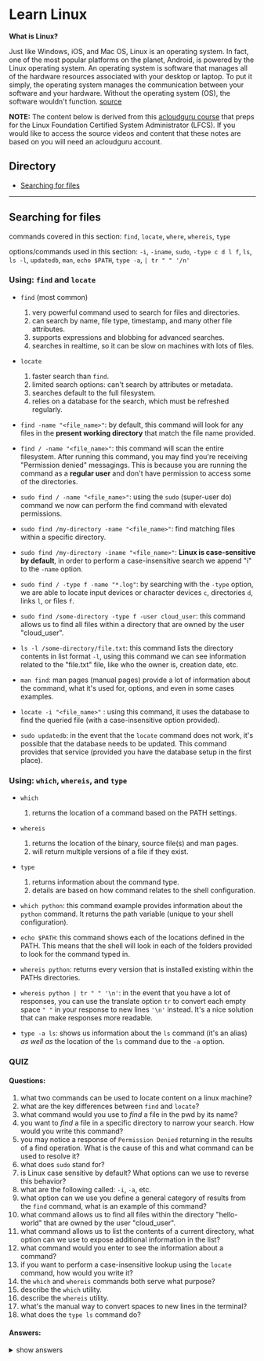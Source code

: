 # Learn Linux

**What is Linux?**

Just like Windows, iOS, and Mac OS, Linux is an operating system. In fact, one of the most popular platforms on the planet, Android, is powered by the Linux operating system. An operating system is software that manages all of the hardware resources associated with your desktop or laptop. To put it simply, the operating system manages the communication between your software and your hardware. Without the operating system (OS), the software wouldn't function. [source](https://www.linux.com/what-is-linux/)



**NOTE:** The content below is derived from this [acloudguru course](https://learn.acloud.guru/course/f9945b67-499d-4e79-80bd-580074fbecdd/dashboard) that preps for the Linux Foundation Certified System Administrator (LFCS). If you would like to access the source videos and content that these notes are based on you will need an acloudguru account.

## Directory

- [Searching for files](#searching-for-files)


---

## Searching for files

commands covered in this section: `find`, `locate`, `where`, `whereis`, `type`

options/commands used in this section: `-i`, `-iname`, `sudo`, `-type c d l f`, `ls`, `ls -l`, `updatedb`, `man`, `echo $PATH`, `type -a`, `| tr " " '/n'`

### Using: `find` and `locate`

- `find` (most common)

  1. very powerful command used to search for files and directories.
  1. can search by name, file type, timestamp, and many other file attributes.
  1. supports expressions and blobbing for advanced searches.
  1. searches in realtime, so it can be slow on machines with lots of files.

- `locate`

  1. faster search than `find`.
  1. limited search options: can't search by attributes or metadata.
  1. searches default to the full filesystem.
  1. relies on a database for the search, which must be refreshed regularly.

- `find -name "<file_name>"`: by default, this command will look for any files in the **present working directory** that match the file name provided.
- `find / -name "<file_name>"`: this command will scan the entire filesystem. After running this command, you may find you're receiving "Permission denied" messagings. This is because you are running the command as a **regular user** and don't have permission to access some of the directories.
- `sudo find / -name "<file_name>"`: using the `sudo` (super-user do) command we now can perform the find command with elevated permissions.
- `sudo find /my-directory -name "<file_name>"`: find matching files within a specific directory.
- `sudo find /my-directory -iname "<file_name>"`: **Linux is case-sensitive by default**, in order to perform a case-insensitive search we append "i" to the `-name` option.
- `sudo find / -type f -name "*.log"`: by searching with the `-type` option, we are able to locate input devices or character devices `c`, directories `d`, links `l`, or files `f`.
- `sudo find /some-directory -type f -user cloud_user`: this command allows us to find all files within a directory that are owned by the user "cloud_user".
- `ls -l /some-directory/file.txt`: this command lists the directory contents in list format `-l`, using this command we can see information related to the "file.txt" file, like who the owner is, creation date, etc.
- `man find`: man pages (manual pages) provide a lot of information about the command, what it's used for, options, and even in some cases examples.
- `locate -i "<file_name>"` : using this command, it uses the database to find the queried file (with a case-insensitive option provided).
- `sudo updatedb`: in the event that the `locate` command does not work, it's possible that the database needs to be updated. This command provides that service (provided you have the database setup in the first place).

### Using: `which`, `whereis`, and `type`

- `which`
  1. returns the location of a command based on the PATH settings.
- `whereis`
  1. returns the location of the binary, source file(s) and man pages.
  1. will return multiple versions of a file if they exist.
- `type`

  1. returns information about the command type.
  1. details are based on how command relates to the shell configuration.

- `which python`: this command example provides information about the `python` command. It returns the path variable (unique to your shell configuration).
- `echo $PATH`: this command shows each of the locations defined in the PATH. This means that the shell will look in each of the folders provided to look for the command typed in.
- `whereis python`: returns every version that is installed existing within the PATHs directories.
- `whereis python | tr " " '\n'`: in the event that you have a lot of responses, you can use the translate option `tr` to convert each empty space `" "` in your response to new lines `'\n'` instead. It's a nice solution that can make responses more readable.
- `type -a ls`: shows us information about the `ls` command (it's an alias) _as well as_ the location of the `ls` command due to the `-a` option.

### QUIZ

#### Questions:

1. what two commands can be used to locate content on a linux machine?
1. what are the key differences between `find` and `locate`?
1. what command would you use to _find_ a file in the pwd by its name?
1. you want to _find_ a file in a specific directory to narrow your search. How would you write this command?
1. you may notice a response of `Permission Denied` returning in the results of a find operation. What is the cause of this and what command can be used to resolve it?
1. what does `sudo` stand for?
1. is Linux case sensitive by default? What options can we use to reverse this behavior?
1. what are the following called: `-i`, `-a`, etc.
1. what option can we use you define a general category of results from the `find` command, what is an example of this command?
1. what command allows us to find all files within the directory "hello-world" that are owned by the user "cloud_user".
1. what command allows us to list the contents of a current directory, what option can we use to expose additional information in the list?
1. what command would you enter to see the information about a command?
1. if you want to perform a case-insensitive lookup using the `locate` command, how would you write it?
1. the `which` and `whereis` commands both serve what purpose?
1. describe the `which` utility.
1. describe the `whereis` utility.
1. what's the manual way to convert spaces to new lines in the terminal?
1. what does the `type ls` command do?

#### Answers:
<details>
  <summary>show answers</summary>
  
1. `find` and `locate`.
1. `find` is very versatile tool for performing lookups, it's able to use many different searching parameters. `locate` can provide faster results, however it requires it's database to be up-to-date and has limited search options.
1. `find -name "some_file.txt"`
1. `find /directory -name "some_file.txt"`
1. `Permission Denied` returns as a result of the user performing the find operation as a regular user in linux and lack the permissions to access some directories. To resolve this, use the `sudo` command.
1. Sudo stands for "Super-User do".
1. Yes, Linux commands are case-sensitive by default. `-i` and `-iname` are two options that allow case-insensitive results.
1. options or flags.
1. using the `-type` option, we are able to limit our results to input devices or character devices `c`, directories `d`, links `l`, or files `f`. **Example:** `sudo find /my-directory -type f -name *.log`
1. `sudo find /hello-world -type f -user cloud_user`
1. `ls` or `ls -l` to show additional information per each file.
1. `man <command>`
1. `locate -i "<file_name>"`
1. they are both used to find the locations of either commands (`which`) or binaries, files, man pages, etc. (`whereis`)
1. the `which` utility takes a list of command names and searches the path for each **executable file** that would be run had these commands actually been invoked.
1. the `whereis` utility checks the standard binary directories for the specified programs, printing out the paths of any it finds.
1. `t " " '/n'`
1. it shows us information about a command, `ls` in this case, and where it exists.
  
  </details>
